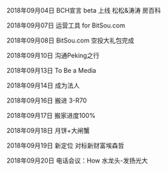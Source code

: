 2018年09月04日
BCH宣言 beta 上线
松松&涛涛 房百科

2018年09月07日
运营工具 for BitSou.com

2018年09月08日
BitSou.com 空投大礼包完成

2018年09月10日
沟通Peking之行

2018年09月13日
To Be a Media

2018年09月14日
成为法人

2018年09月16日
搬进 3-R70

2018年09月17日
搬家进度100%

2018年09月18日
月饼+大闸蟹

2018年09月19日
新定位 对标新财富埃森哲

2018年09月20日
电话会议：How 水龙头-发扬光大